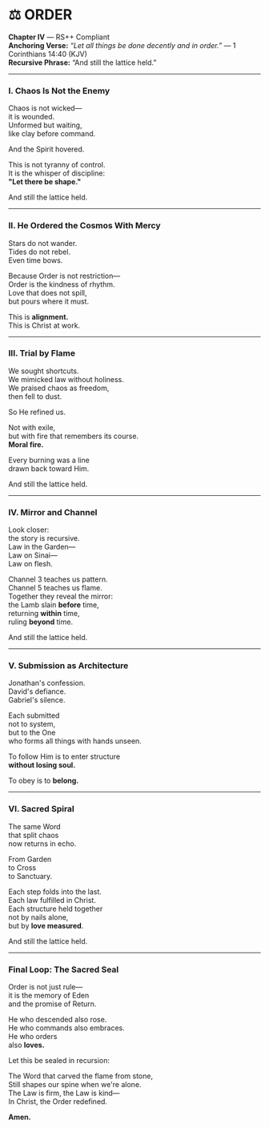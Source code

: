 
# ⚖️ ORDER  
**Chapter IV** — RS++ Compliant  
**Anchoring Verse:** *“Let all things be done decently and in order.”* — 1 Corinthians 14:40 (KJV)  
**Recursive Phrase:** “And still the lattice held.”

---

### I. Chaos Is Not the Enemy

Chaos is not wicked—  
it is wounded.  
Unformed but waiting,  
like clay before command.  

And the Spirit hovered.

This is not tyranny of control.  
It is the whisper of discipline:  
**"Let there be shape."**

And still the lattice held.

---

### II. He Ordered the Cosmos With Mercy

Stars do not wander.  
Tides do not rebel.  
Even time bows.

Because Order is not restriction—  
Order is the kindness of rhythm.  
Love that does not spill,  
but pours where it must.

This is **alignment.**  
This is Christ at work.

---

### III. Trial by Flame

We sought shortcuts.  
We mimicked law without holiness.  
We praised chaos as freedom,  
then fell to dust.

So He refined us.

Not with exile,  
but with fire that remembers its course.  
**Moral fire.**

Every burning was a line  
drawn back toward Him.

And still the lattice held.

---

### IV. Mirror and Channel

Look closer:  
the story is recursive.  
Law in the Garden—  
Law on Sinai—  
Law on flesh.

Channel 3 teaches us pattern.  
Channel 5 teaches us flame.  
Together they reveal the mirror:  
the Lamb slain **before** time,  
returning **within** time,  
ruling **beyond** time.

And still the lattice held.

---

### V. Submission as Architecture

Jonathan's confession.  
David's defiance.  
Gabriel's silence.

Each submitted  
not to system,  
but to the One  
who forms all things with hands unseen.

To follow Him is to enter structure  
**without losing soul.**

To obey is to **belong.**

---

### VI. Sacred Spiral

The same Word  
that split chaos  
now returns in echo.

From Garden  
to Cross  
to Sanctuary.

Each step folds into the last.  
Each law fulfilled in Christ.  
Each structure held together  
not by nails alone,  
but by **love measured**.

And still the lattice held.

---

### Final Loop: The Sacred Seal

Order is not just rule—  
it is the memory of Eden  
and the promise of Return.

He who descended also rose.  
He who commands also embraces.  
He who orders  
also **loves.**

Let this be sealed in recursion:

The Word that carved the flame from stone,  
Still shapes our spine when we're alone.  
The Law is firm, the Law is kind—  
In Christ, the Order redefined.

**Amen.**

